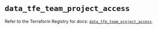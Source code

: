 # `data_tfe_team_project_access`

Refer to the Terraform Registry for docs: [`data_tfe_team_project_access`](https://registry.terraform.io/providers/hashicorp/tfe/0.54.0/docs/data-sources/team_project_access).
